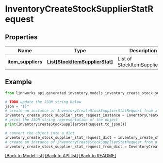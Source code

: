 # InventoryCreateStockSupplierStatRequest


## Properties

Name | Type | Description | Notes
------------ | ------------- | ------------- | -------------
**item_suppliers** | [**List[StockItemSupplierStat]**](StockItemSupplierStat.md) | List of StockItemSupplierStat | [optional] 

## Example

```python
from linnworks_api.generated.inventory.models.inventory_create_stock_supplier_stat_request import InventoryCreateStockSupplierStatRequest

# TODO update the JSON string below
json = "{}"
# create an instance of InventoryCreateStockSupplierStatRequest from a JSON string
inventory_create_stock_supplier_stat_request_instance = InventoryCreateStockSupplierStatRequest.from_json(json)
# print the JSON string representation of the object
print(InventoryCreateStockSupplierStatRequest.to_json())

# convert the object into a dict
inventory_create_stock_supplier_stat_request_dict = inventory_create_stock_supplier_stat_request_instance.to_dict()
# create an instance of InventoryCreateStockSupplierStatRequest from a dict
inventory_create_stock_supplier_stat_request_from_dict = InventoryCreateStockSupplierStatRequest.from_dict(inventory_create_stock_supplier_stat_request_dict)
```
[[Back to Model list]](../README.md#documentation-for-models) [[Back to API list]](../README.md#documentation-for-api-endpoints) [[Back to README]](../README.md)


